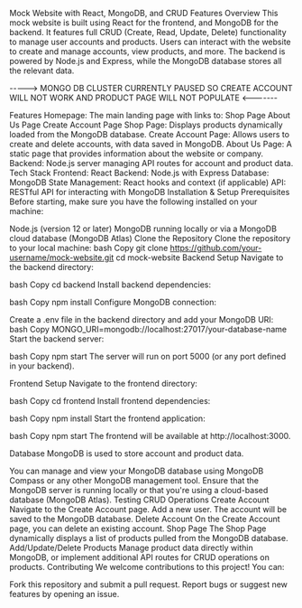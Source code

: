 Mock Website with React, MongoDB, and CRUD Features
Overview
This mock website is built using React for the frontend, and MongoDB for the backend. It features full CRUD (Create, Read, Update, Delete) functionality to manage user accounts and products. Users can interact with the website to create and manage accounts, view products, and more. The backend is powered by Node.js and Express, while the MongoDB database stores all the relevant data.

-----> MONGO DB CLUSTER CURRENTLY PAUSED SO CREATE ACCOUNT WILL NOT WORK AND PRODUCT PAGE WILL NOT POPULATE <-------

Features
Homepage: The main landing page with links to:
Shop Page
About Us Page
Create Account Page
Shop Page: Displays products dynamically loaded from the MongoDB database.
Create Account Page: Allows users to create and delete accounts, with data saved in MongoDB.
About Us Page: A static page that provides information about the website or company.
Backend: Node.js server managing API routes for account and product data.
Tech Stack
Frontend: React
Backend: Node.js with Express
Database: MongoDB
State Management: React hooks and context (if applicable)
API: RESTful API for interacting with MongoDB
Installation & Setup
Prerequisites
Before starting, make sure you have the following installed on your machine:

Node.js (version 12 or later)
MongoDB running locally or via a MongoDB cloud database (MongoDB Atlas)
Clone the Repository
Clone the repository to your local machine:
bash
Copy
git clone https://github.com/your-username/mock-website.git
cd mock-website
Backend Setup
Navigate to the backend directory:

bash
Copy
cd backend
Install backend dependencies:

bash
Copy
npm install
Configure MongoDB connection:

Create a .env file in the backend directory and add your MongoDB URI:
bash
Copy
MONGO_URI=mongodb://localhost:27017/your-database-name
Start the backend server:

bash
Copy
npm start
The server will run on port 5000 (or any port defined in your backend).

Frontend Setup
Navigate to the frontend directory:

bash
Copy
cd frontend
Install frontend dependencies:

bash
Copy
npm install
Start the frontend application:

bash
Copy
npm start
The frontend will be available at http://localhost:3000.

Database
MongoDB is used to store account and product data.

You can manage and view your MongoDB database using MongoDB Compass or any other MongoDB management tool.
Ensure that the MongoDB server is running locally or that you're using a cloud-based database (MongoDB Atlas).
Testing CRUD Operations
Create Account
Navigate to the Create Account page.
Add a new user. The account will be saved to the MongoDB database.
Delete Account
On the Create Account page, you can delete an existing account.
Shop Page
The Shop Page dynamically displays a list of products pulled from the MongoDB database.
Add/Update/Delete Products
Manage product data directly within MongoDB, or implement additional API routes for CRUD operations on products.
Contributing
We welcome contributions to this project! You can:

Fork this repository and submit a pull request.
Report bugs or suggest new features by opening an issue.

